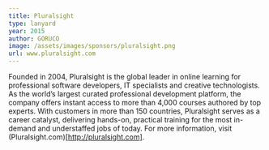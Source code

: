```yaml
---
title: Pluralsight
type: lanyard
year: 2015
author: GORUCO
image: /assets/images/sponsors/pluralsight.png
url: www.pluralsight.com
---
```


Founded in 2004, Pluralsight is the global leader in online learning for professional software developers, IT specialists and creative technologists. As the world’s largest curated professional development platform, the company offers instant access to more than 4,000 courses authored by top experts. With customers in more than 150 countries, Pluralsight serves as a career catalyst, delivering hands-on, practical training for the most in-demand and understaffed jobs of today. For more information, visit (Pluralsight.com)[http://pluralsight.com].
